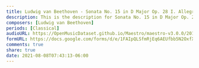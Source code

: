 ```yaml
---
title: Ludwig van Beethoven - Sonata No. 15 in D Major Op. 28 I. Allegro (1)
description: This is the description for Sonata No. 15 in D Major Op. 28 I. Allegro by Ludwig van Beethoven
composers: [Ludwig van Beethoven]
periods: [Classical]
audioURL: https://OpenMusicDataset.github.io/Maestro/maestro-v3.0.0/2017/MIDI-Unprocessed_044_PIANO044_MID--AUDIO-split_07-06-17_Piano-e_1-04_wav--2.midi
formURL: https://docs.google.com/forms/d/e/1FAIpQLSfmRjEq6AEUfbb5N2OxfXxOUNYY6LRMndQi_x8nGkehdXP8SQ/viewform
comments: true
share: true
date: 2021-08-08T07:43:13-06:00
---
```

